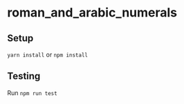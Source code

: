 # roman_and_arabic_numerals

## Setup
`yarn install` or `npm install`

## Testing
Run `npm run test`
